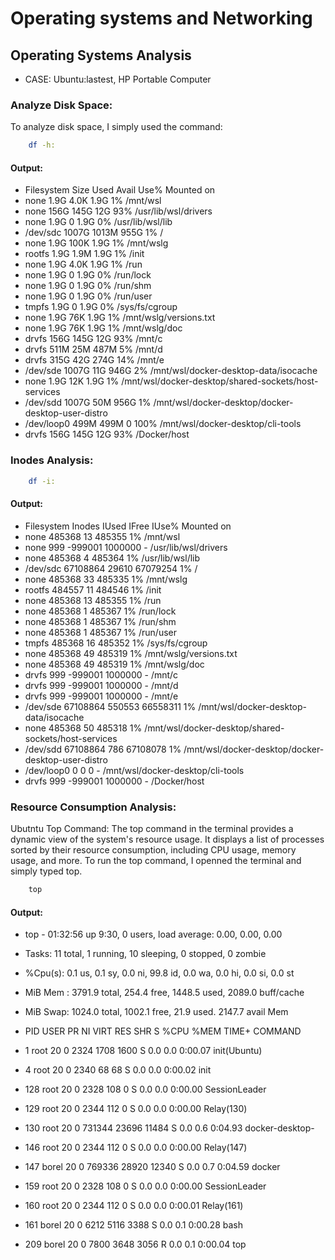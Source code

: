 # Operating systems and Networking

## Operating Systems Analysis

- CASE: Ubuntu:lastest, HP Portable Computer

### Analyze Disk Space:

To analyze disk space, I simply used the command:

```sh
    df -h:
```

#### Output:

- Filesystem Size Used Avail Use% Mounted on
- none 1.9G 4.0K 1.9G 1% /mnt/wsl
- none 156G 145G 12G 93% /usr/lib/wsl/drivers
- none 1.9G 0 1.9G 0% /usr/lib/wsl/lib
- /dev/sdc 1007G 1013M 955G 1% /
- none 1.9G 100K 1.9G 1% /mnt/wslg
- rootfs 1.9G 1.9M 1.9G 1% /init
- none 1.9G 4.0K 1.9G 1% /run
- none 1.9G 0 1.9G 0% /run/lock
- none 1.9G 0 1.9G 0% /run/shm
- none 1.9G 0 1.9G 0% /run/user
- tmpfs 1.9G 0 1.9G 0% /sys/fs/cgroup
- none 1.9G 76K 1.9G 1% /mnt/wslg/versions.txt
- none 1.9G 76K 1.9G 1% /mnt/wslg/doc
- drvfs 156G 145G 12G 93% /mnt/c
- drvfs 511M 25M 487M 5% /mnt/d
- drvfs 315G 42G 274G 14% /mnt/e
- /dev/sde 1007G 11G 946G 2% /mnt/wsl/docker-desktop-data/isocache
- none 1.9G 12K 1.9G 1% /mnt/wsl/docker-desktop/shared-sockets/host-services
- /dev/sdd 1007G 50M 956G 1% /mnt/wsl/docker-desktop/docker-desktop-user-distro
- /dev/loop0 499M 499M 0 100% /mnt/wsl/docker-desktop/cli-tools
- drvfs 156G 145G 12G 93% /Docker/host

### Inodes Analysis:

```sh
    df -i:
```

#### Output:

- Filesystem Inodes IUsed IFree IUse% Mounted on
- none 485368 13 485355 1% /mnt/wsl
- none 999 -999001 1000000 - /usr/lib/wsl/drivers
- none 485368 4 485364 1% /usr/lib/wsl/lib
- /dev/sdc 67108864 29610 67079254 1% /
- none 485368 33 485335 1% /mnt/wslg
- rootfs 484557 11 484546 1% /init
- none 485368 13 485355 1% /run
- none 485368 1 485367 1% /run/lock
- none 485368 1 485367 1% /run/shm
- none 485368 1 485367 1% /run/user
- tmpfs 485368 16 485352 1% /sys/fs/cgroup
- none 485368 49 485319 1% /mnt/wslg/versions.txt
- none 485368 49 485319 1% /mnt/wslg/doc
- drvfs 999 -999001 1000000 - /mnt/c
- drvfs 999 -999001 1000000 - /mnt/d
- drvfs 999 -999001 1000000 - /mnt/e
- /dev/sde 67108864 550553 66558311 1% /mnt/wsl/docker-desktop-data/isocache
- none 485368 50 485318 1% /mnt/wsl/docker-desktop/shared-sockets/host-services
- /dev/sdd 67108864 786 67108078 1% /mnt/wsl/docker-desktop/docker-desktop-user-distro
- /dev/loop0 0 0 0 - /mnt/wsl/docker-desktop/cli-tools
- drvfs 999 -999001 1000000 - /Docker/host

### Resource Consumption Analysis:

Ubutntu Top Command:
The top command in the terminal provides a dynamic view of the system's resource usage. It displays a list of processes sorted by their resource consumption, including CPU usage, memory usage, and more. To run the top command, I openned the terminal and simply typed top.

```sh
    top
```

#### Output:

- top - 01:32:56 up 9:30, 0 users, load average: 0.00, 0.00, 0.00
- Tasks: 11 total, 1 running, 10 sleeping, 0 stopped, 0 zombie
- %Cpu(s): 0.1 us, 0.1 sy, 0.0 ni, 99.8 id, 0.0 wa, 0.0 hi, 0.0 si, 0.0 st
- MiB Mem : 3791.9 total, 254.4 free, 1448.5 used, 2089.0 buff/cache
- MiB Swap: 1024.0 total, 1002.1 free, 21.9 used. 2147.7 avail Mem

- PID USER PR NI VIRT RES SHR S %CPU %MEM TIME+ COMMAND
- 1 root 20 0 2324 1708 1600 S 0.0 0.0 0:00.07 init(Ubuntu)
- 4 root 20 0 2340 68 68 S 0.0 0.0 0:00.02 init
- 128 root 20 0 2328 108 0 S 0.0 0.0 0:00.00 SessionLeader
- 129 root 20 0 2344 112 0 S 0.0 0.0 0:00.00 Relay(130)
- 130 root 20 0 731344 23696 11484 S 0.0 0.6 0:04.93 docker-desktop-
- 146 root 20 0 2344 112 0 S 0.0 0.0 0:00.00 Relay(147)
- 147 borel 20 0 769336 28920 12340 S 0.0 0.7 0:04.59 docker
- 159 root 20 0 2328 108 0 S 0.0 0.0 0:00.00 SessionLeader
- 160 root 20 0 2344 112 0 S 0.0 0.0 0:00.01 Relay(161)
- 161 borel 20 0 6212 5116 3388 S 0.0 0.1 0:00.28 bash
- 209 borel 20 0 7800 3648 3056 R 0.0 0.1 0:00.04 top
